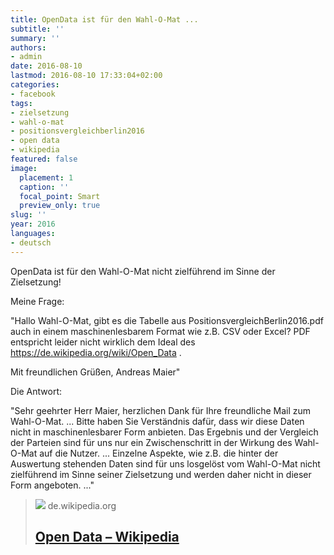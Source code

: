 ```yaml
---
title: OpenData ist für den Wahl-O-Mat ...
subtitle: ''
summary: ''
authors:
- admin
date: 2016-08-10
lastmod: 2016-08-10 17:33:04+02:00
categories:
- facebook
tags:
- zielsetzung
- wahl-o-mat
- positionsvergleichberlin2016
- open data
- wikipedia
featured: false
image:
  placement: 1
  caption: ''
  focal_point: Smart
  preview_only: true
slug: ''
year: 2016
languages:
- deutsch
---
```


OpenData ist für den Wahl-O-Mat nicht zielführend im Sinne der Zielsetzung!

Meine Frage:

"Hallo Wahl-O-Mat,
gibt es die Tabelle aus PositionsvergleichBerlin2016.pdf
auch in einem maschinenlesbarem Format wie z.B. CSV
oder Excel?
PDF entspricht leider nicht wirklich dem Ideal des
https://de.wikipedia.org/wiki/Open_Data .

Mit freundlichen Grüßen,
Andreas Maier"

Die Antwort:

"Sehr geehrter Herr  Maier,
herzlichen Dank für Ihre freundliche Mail zum Wahl-O-Mat.
...
Bitte haben Sie Verständnis dafür, dass wir diese Daten nicht in maschinenlesbarer Form anbieten. Das Ergebnis und der Vergleich der Parteien sind für uns nur ein Zwischenschritt in der Wirkung des Wahl-O-Mat auf die Nutzer.
...
Einzelne Aspekte, wie z.B. die hinter der Auswertung stehenden Daten sind für uns losgelöst vom Wahl-O-Mat nicht zielführend im Sinne seiner Zielsetzung und werden daher nicht in dieser Form angeboten.
..."
> [![](https://de.wikipedia.org//upload.wikimedia.org/wikipedia/commons/thumb/b/ba/Flag_of_Germany.svg/25px-Flag_of_Germany.svg.png)](https://de.wikipedia.org/wiki/Open_Data)
> de.wikipedia.org
> ## [Open Data – Wikipedia](https://de.wikipedia.org/wiki/Open_Data)
>